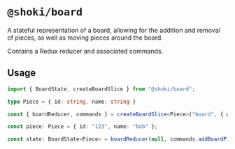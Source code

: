 # `@shoki/board`

A stateful representation of a board, allowing for the addition and removal of pieces, as well as moving pieces around the board.

Contains a Redux reducer and associated commands.

## Usage

```ts
import { BoardState, createBoardSlice } from "@shoki/board";

type Piece = { id: string, name: string }

const { boardReducer, commands } = createBoardSlice<Piece>("board", { width: 8, height: 8 });

const piece: Piece = { id: "123", name: "bob" };

const state: BoardState<Piece> = boardReducer(null, commands.addBoardPieceCommand({ x: 3, y: 0, piece }));
```
